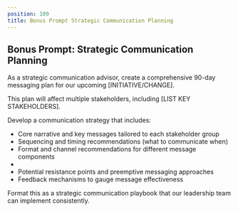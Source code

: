 ```yaml
---
position: 109
title: Bonus Prompt Strategic Communication Planning
---
```


## Bonus Prompt: Strategic Communication Planning

As a strategic communication advisor, create a comprehensive 90-day messaging plan for our upcoming [INITIATIVE/CHANGE].





This plan will affect multiple stakeholders, including [LIST KEY STAKEHOLDERS].





Develop a communication strategy that includes:

- Core narrative and key messages tailored to each stakeholder group
- Sequencing and timing recommendations (what to communicate when)
- Format and channel recommendations for different message components
- 
- Potential resistance points and preemptive messaging approaches
- Feedback mechanisms to gauge message effectiveness




Format this as a strategic communication playbook that our leadership team can implement consistently.